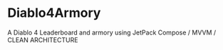 # Diablo4Armory
A Diablo 4 Leaderboard and armory using JetPack Compose / MVVM / CLEAN ARCHITECTURE
